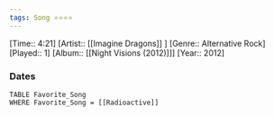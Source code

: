 ```yaml
---
tags: Song ⭐⭐⭐⭐ 
---
```

[Time:: 4:21]
[Artist:: [[Imagine Dragons]] ]
[Genre:: Alternative Rock]
[Played:: 1]
[Album:: [[Night Visions (2012)]]]
[Year:: 2012]
### Dates
````dataview
TABLE Favorite_Song
WHERE Favorite_Song = [[Radioactive]]
````